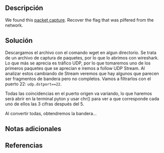 
## Descripción

We found this [packet capture](https://jupiter.challenges.picoctf.org/static/b506393b6f9d53b94011df000c534759/capture.pcap). Recover the flag that was pilfered from the network.

## Solución

Descargamos el archivo con el comando wget en algun directorio.
Se trata de un archivo de captura de paquetes, por lo que lo abrimos con wireshark.
Lo que más se aprecia es tráfico UDP, por lo que tomaremos uno de los primeros paquetes que se aprecian e iremos a follow UDP Stream.
Al analizar estos cambiando de Stream veremos que hay algunos que parecen ser fragmentos de bandera pero no completos.
Vamos a filtrarlos con el puerto 22: `udp.dstport==22`.

Todas las coincidencias en el puerto origen va variando, lo que haremos será abrir en la terminal pyton y usar chr() para ver a que corresponde cada uno de ellos las 3 cifras después del 5.

Al convertir todas, obtendremos la bandera...


## Notas adicionales


## Referencias

